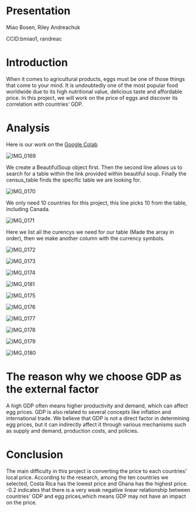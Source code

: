 # Presentation
Miao Bosen, Riley Andreachuk

CCID:bmiao1, randreac


# Introduction
When it comes to agricultural products, eggs must be one of those things that come to your mind. It is undoubtedly one of the most popular food worldwide due to its high nutritional value, delicious taste and affordable price. In this project, we will work on the price of eggs and discover its correlation with countries’ GDP.


# Analysis
Here is our work on the [Google Colab](Presentation.ipynb)

![IMG_0169](IMG_0169.jpeg)

We create a BeautifulSoup object first. Then the second line allows us to search for a table within the link provided within beautiful soup. Finally the census_table finds the specific table we are looking for.


![IMG_0170](IMG_0170.jpeg)

We only need 10 countries for this project, this line picks 10 from the table, including Canada.

![IMG_0171](IMG_0171.jpeg)

 Here we list all the curencys we need for our table (Made the array in order), then we make another column with the currency symbols.

![IMG_0172](IMG_0172.jpeg)

![IMG_0173](IMG_0173.jpeg)

![IMG_0174](IMG_0174.jpeg)

![IMG_0181](IMG_0181.jpeg)

![IMG_0175](IMG_0175.jpeg)

![IMG_0176](IMG_0176.jpeg)

![IMG_0177](IMG_0177.jpeg)

![IMG_0178](IMG_0178.jpeg)

![IMG_0179](IMG_0179.jpeg)

![IMG_0180](IMG_0180.jpeg)





# The reason why we choose GDP as the external factor
A high GDP often means higher productivity and demand, which can affect egg prices. GDP is also related to several concepts like inflation and international trade. We believe that GDP is not a direct factor in determining egg prices, but it can indirectly affect it through various mechanisms such as supply and demand, production costs, and policies.




# Conclusion
The main difficulty in this project is converting the price to each countries' local price.
According to the research, among the ten countries we selected, Costa Rica has the lowest price and Ghana has the highest price.
-0.2 indicates that there is a very weak negative linear relationship between countries' GDP and egg prices,which means GDP may not have an impact on the price.
